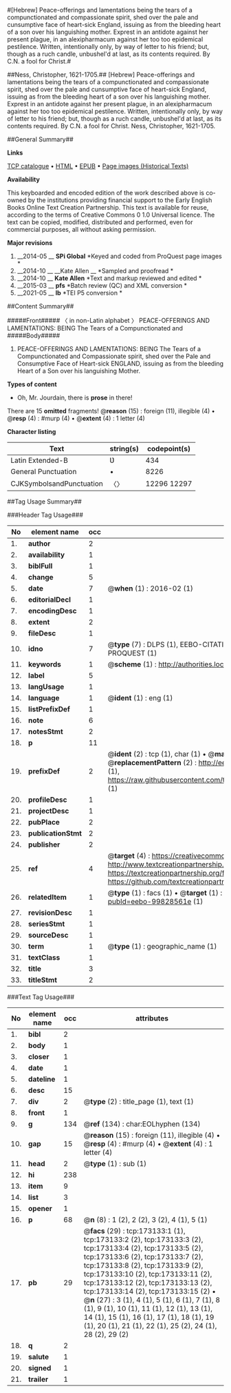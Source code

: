 #[Hebrew] Peace-offerings and lamentations being the tears of a compunctionated and compassionate spirit, shed over the pale and cunsumptive face of heart-sick England, issuing as from the bleeding heart of a son over his languishing mother. Exprest in an antidote against her present plague, in an alexipharmacum against her too too epidemical pestilence. Written, intentionally only, by way of letter to his friend; but, though as a ruch candle, unbushel'd at last, as its contents required. By C.N. a fool for Christ.#

##Ness, Christopher, 1621-1705.##
[Hebrew] Peace-offerings and lamentations being the tears of a compunctionated and compassionate spirit, shed over the pale and cunsumptive face of heart-sick England, issuing as from the bleeding heart of a son over his languishing mother. Exprest in an antidote against her present plague, in an alexipharmacum against her too too epidemical pestilence. Written, intentionally only, by way of letter to his friend; but, though as a ruch candle, unbushel'd at last, as its contents required. By C.N. a fool for Christ.
Ness, Christopher, 1621-1705.

##General Summary##

**Links**

[TCP catalogue](http://www.ota.ox.ac.uk/tcp/)  • 
[HTML](http://tei.it.ox.ac.uk/tcp/Texts-HTML/free/B27/B27196.html)  • 
[EPUB](http://tei.it.ox.ac.uk/tcp/Texts-EPUB/free/B27/B27196.epub) • 
[Page images (Historical Texts)](https://historicaltexts.jisc.ac.uk/eebo-99828561e)

**Availability**

This keyboarded and encoded edition of the work described above is co-owned by the
    institutions providing financial support to the Early English Books Online Text Creation
    Partnership. This text is available for reuse, according to the terms of  Creative Commons 0 1.0 Universal
    licence. The text can be copied, modified, distributed and performed, even for commercial
    purposes, all without asking permission.

**Major revisions**

1. __2014-05 __ __SPi Global__ *Keyed and coded from ProQuest page images *
1. __2014-10 __ __Kate Allen __ *Sampled and proofread *
1. __2014-10 __ __Kate Allen__ *Text and markup reviewed and edited *
1. __2015-03 __ __pfs__ *Batch review (QC) and XML conversion *
1. __2021-05 __ __lb__ *TEI P5 conversion *

##Content Summary##

#####Front#####
〈 in non-Latin alphabet 〉 PEACE-OFFERINGS AND LAMENTATIONS: BEING The Tears of a Compunctionated and
#####Body#####

1. PEACE-OFFERINGS AND LAMENTATIONS: BEING The Tears of a Compunctionated and Compassionate spirit, shed over the Pale and Consumptive Face of Heart-sick ENGLAND, issuing as from the bleeding Heart of a Son over his languishing Mother.

**Types of content**

  * Oh, Mr. Jourdain, there is **prose** in there!

There are 15 **omitted** fragments! 
 @__reason__ (15) : foreign (11), illegible (4)  •  @__resp__ (4) : #murp (4)  •  @__extent__ (4) : 1 letter (4)

**Character listing**


|Text|string(s)|codepoint(s)|
|---|---|---|
|Latin Extended-B|Ʋ|434|
|General Punctuation|•|8226|
|CJKSymbolsandPunctuation|〈〉|12296 12297|

##Tag Usage Summary##

###Header Tag Usage###

|No|element name|occ|attributes|
|---|---|---|---|
|1.|__author__|2||
|2.|__availability__|1||
|3.|__biblFull__|1||
|4.|__change__|5||
|5.|__date__|7| @__when__ (1) : 2016-02 (1)|
|6.|__editorialDecl__|1||
|7.|__encodingDesc__|1||
|8.|__extent__|2||
|9.|__fileDesc__|1||
|10.|__idno__|7| @__type__ (7) : DLPS (1), EEBO-CITATION (1), VID (1), EEBO-PROQUEST (1), STC (2), PROQUEST (1)|
|11.|__keywords__|1| @__scheme__ (1) : http://authorities.loc.gov/ (1)|
|12.|__label__|5||
|13.|__langUsage__|1||
|14.|__language__|1| @__ident__ (1) : eng (1)|
|15.|__listPrefixDef__|1||
|16.|__note__|6||
|17.|__notesStmt__|2||
|18.|__p__|11||
|19.|__prefixDef__|2| @__ident__ (2) : tcp (1), char (1)  •  @__matchPattern__ (2) : ([0-9\-]+):([0-9IVX]+) (1), (.+) (1)  •  @__replacementPattern__ (2) : http://eebo.chadwyck.com/downloadtiff?vid=$1&page=$2 (1), https://raw.githubusercontent.com/textcreationpartnership/Texts/master/tcpchars.xml#$1 (1)|
|20.|__profileDesc__|1||
|21.|__projectDesc__|1||
|22.|__pubPlace__|2||
|23.|__publicationStmt__|2||
|24.|__publisher__|2||
|25.|__ref__|4| @__target__ (4) : https://creativecommons.org/publicdomain/zero/1.0/ (1), http://www.textcreationpartnership.org/docs/. (1), https://textcreationpartnership.org/faq/#faq05 (1), https://github.com/textcreationpartnership (1)|
|26.|__relatedItem__|1| @__type__ (1) : facs (1)  •  @__target__ (1) : https://data.historicaltexts.jisc.ac.uk/view?pubId=eebo-99828561e (1)|
|27.|__revisionDesc__|1||
|28.|__seriesStmt__|1||
|29.|__sourceDesc__|1||
|30.|__term__|1| @__type__ (1) : geographic_name (1)|
|31.|__textClass__|1||
|32.|__title__|3||
|33.|__titleStmt__|2||


###Text Tag Usage###

|No|element name|occ|attributes|
|---|---|---|---|
|1.|__bibl__|2||
|2.|__body__|1||
|3.|__closer__|1||
|4.|__date__|1||
|5.|__dateline__|1||
|6.|__desc__|15||
|7.|__div__|2| @__type__ (2) : title_page (1), text (1)|
|8.|__front__|1||
|9.|__g__|134| @__ref__ (134) : char:EOLhyphen (134)|
|10.|__gap__|15| @__reason__ (15) : foreign (11), illegible (4)  •  @__resp__ (4) : #murp (4)  •  @__extent__ (4) : 1 letter (4)|
|11.|__head__|2| @__type__ (1) : sub (1)|
|12.|__hi__|238||
|13.|__item__|9||
|14.|__list__|3||
|15.|__opener__|1||
|16.|__p__|68| @__n__ (8) : 1 (2), 2 (2), 3 (2), 4 (1), 5 (1)|
|17.|__pb__|29| @__facs__ (29) : tcp:173133:1 (1), tcp:173133:2 (2), tcp:173133:3 (2), tcp:173133:4 (2), tcp:173133:5 (2), tcp:173133:6 (2), tcp:173133:7 (2), tcp:173133:8 (2), tcp:173133:9 (2), tcp:173133:10 (2), tcp:173133:11 (2), tcp:173133:12 (2), tcp:173133:13 (2), tcp:173133:14 (2), tcp:173133:15 (2)  •  @__n__ (27) : 3 (1), 4 (1), 5 (1), 6 (1), 7 (1), 8 (1), 9 (1), 10 (1), 11 (1), 12 (1), 13 (1), 14 (1), 15 (1), 16 (1), 17 (1), 18 (1), 19 (1), 20 (1), 21 (1), 22 (1), 25 (2), 24 (1), 28 (2), 29 (2)|
|18.|__q__|2||
|19.|__salute__|1||
|20.|__signed__|1||
|21.|__trailer__|1||
